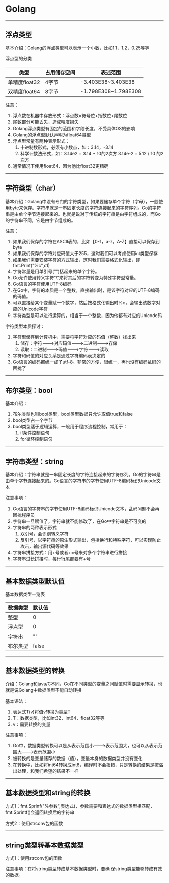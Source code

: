 # Golang

---

## 浮点类型

基本介绍：Golang的浮点类型可以表示一个小数，比如1.1，1.2，0.25等等

浮点型的分类

| 类型          | 占用储存空间 | 表述范围             |
| ------------- | ------------ | -------------------- |
| 单精度float32 | 4字节        | -3.403E38~3.403E38   |
| 双精度float64 | 8字节        | -1.798E308~1.798E308 |

注意：

1. 浮点数在机器中存放形式：浮点数=符号位+指数位+尾数位
2. 尾数部分可能丢失，造成精度损失
3. Golang浮点类型有固定的范围和字段长度，不受具体OS的影响
4. Golang的浮点型默认声明为float64类型
5. 浮点型常量有两种表示形式：
   1. 十进制数形式，必须有小数点，如：3.14，-3.14
   2. 科学计数法形式，如：3.14e2 = 3.14 * 10的2次方 3.14e-2 = 5.12 / 10 的2次方
6. 通常情况下使用float64，因为他比float32更精确

---

## 字符类型（char）

基本介绍：Golang中没有专门的字符类型，如果要储存单个字符（字母），一般使用byte来保存。字符串就是一串固定长度的字符连接起来的字符序列。Go的字符串是由单个字节连接起来的。也就是说对于传统的字符串是由字符组成的，而Go的字符串不同，它是由字节组成的。

 注意：

1. 如果我们保存的字符在ASCII表的，比如【0-1，a-z，A-Z】直接可以保存到byte
2. 如果我们保存的字符对应码值大于255，这时我们可以考虑使用int类型保存
3. 如果我们需要安装字符的方式输出，这时我们需要格式化输出，即fmt.Print("%c",c1)
4. 字符常量是用单引号("")括起来的单个字符。
5. Go允许使用转义字符"\\"来将其后的字符转变为特殊字符型常量。
6. Go语言的字符使用UTF-8编码
7. 在Go中，字符的本质是一个整数，直接输出时，是该字符对应的UTF-8编码的码值。
8. 可以直接给某个变量赋一个数字，然后按格式化输出时%c，会输出该数字对应的Unicode字符
9. 字符类型是可以进行运算的，相当于一个整数，因为他都有对应的Unicode码

字符类型本质探讨：

1. 字符型储存到计算机中，需要将字符对应的码值（整数）找出来
   1. 储存：字符--->对应码值--->二进制--->存储
   2. 读取：二进制--->码值--->字符--->读取
2. 字符和码值的对应关系是通过字符编码表决定的
3. Go语言的编码都统一成了utf-8。非常的方便，很统一，再也没有编码乱码的困扰了

---

## 布尔类型：bool

基本介绍：

1. 布尔类型也叫bool类型，bool类型数据只允许取值true和false
2. bool类型占一个字节
3. bool类型适于逻辑运算，一般用于程序流程控制，常用于：
   1. if条件控制语句
   2. for循环控制语句

---

## 字符串类型：string

基本介绍：字符串就是一串固定长度的字符连接起来的字符序列。Go的字符串是由单个字节连接起来的。Go语言的字符串的字节使用UTF-8编码标识Unicode文本

注意事项：

1. Go语言的字符串的字节使用UTF-8编码标识Unicode文本，乱码问题不会再困扰程序员
2. 字符串一旦赋值了，字符串就不能修改了，在Go中字符串是不可变的
3. 字符串的两种表示形式
   1. 双引号，会识别转义字符
   2. 反引号，以字符串的原生形式输出，包括换行和特殊字符，可以实现防止攻击，输出源代码等效果
4. 字符串拼接方式：用+号或者+=号来对多个字符串进行拼接
5. 字符串过长拼接时，每行行尾都要有+号

---

## 基本数据类型默认值

基本数据类型一览表

| 数据类型 | 默认值 |
| -------- | ------ |
| 整型     | 0      |
| 浮点型   | 0      |
| 字符串   | ""     |
| 布尔类型 | false  |

---

## 基本数据类型的转换

介绍：Golang和java/C不同，Go在不同类型的变量之间赋值时需要显示转换，也就是说Golang中数据类型不能自动转换

基本语法：

1. 表达式T(v)将值v转换为类型T
2. T：数据类型，比如int32，int64，float32等等
3. v：需要转换的变量

注意事项：

1. Go中，数据类型转换可以是从表示范围小--->表示范围大，也可以从表示范围大--->表示范围小
2. 被转换的是变量储存的数据（值），变量本身的数据类型并没有变化
3. 在转换中，比如将int64转换成int8，编译时不会报错，只是转换的结果是按溢出处理，和我们希望的结果不一样

---

## 基本数据类型和string的转换

方式1：fmt.Sprinf("%参数",表达式)，参数需要和表达式的数据类型相匹配，fmt.Sprintf()会返回转换后的字符串

方式2：使用strconv包的函数

---

## string类型转基本数据类型 

方式1：使用strconv包的函数

注意事项：在将string类型转成基本数据类型时，要确 保string类型能够转成有效的数据。